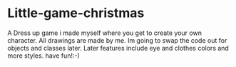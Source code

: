 # Little-game-christmas
A Dress up game i made myself where you get to create your own character. All drawings are made by me. Im going to swap the code out for objects and classes later.
Later features include eye and clothes colors and more styles. have fun!:-)
